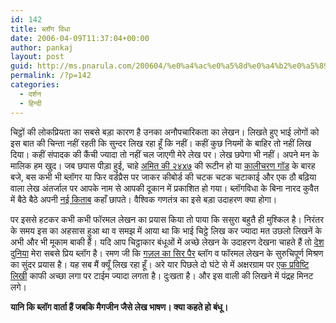 ```yaml
---
id: 142
title: ब्लॉग विधा
date: 2006-04-09T11:37:04+00:00
author: pankaj
layout: post
guid: http://ms.pnarula.com/200604/%e0%a4%ac%e0%a5%8d%e0%a4%b2%e0%a5%89%e0%a4%97-%e0%a4%b5%e0%a4%bf%e0%a4%a7%e0%a4%be/
permalink: /?p=142
categories:
  - दर्शन
  - हिन्दी
---
```

चिट्ठों की लोकप्रियता का सबसे बड़ा कारण है उनका अनौपचारिकता का लेखन। लिखते हुए भाई लोगों को इस बात की चिन्ता नहीं रहती कि सुन्दर लिख रहा हूँ कि नहीं। कहीं कुछ नियमों के बाहिर तो नहीं लिख दिया। कहीं संपादक की कैंची ज्यादा तो नहीं चल जाएगी मेरे लेख पर। लेख छपेगा भी नहीं। अपने मन के मालिक हम खुद। जब छपास पीड़ा हुई, चाहे [अमित की २४x७](http://itsme.wordpress.com) की रूटीन हो या [कालीचरण गॉड](http://hankabaji.blogspot.com) के बारह बजे, बस कभी भी ब्लॉगर या फिर वर्डप्रैस पर जाकर कीबोर्ड की चटक चटक चटाकाई और एक ठौ बढ़िया वाला लेख अंतर्जाल पर आपके नाम से आपकी दूकान में प्रकाशित हो गया। ब्लॉगविधा के बिना नारद कुवैत में बैठे बैठे अपनी [नई किताब](http://www.jitu.info/merapanna/?p=531) कहाँ छापते। वैश्विक गणतंत्र का इसे बड़ा उदाहरण क्या होगा।
  
पर इससे हटकर कभी कभी फॉरमल लेखन का प्रयास किया तो पाया कि ससुरा बहुतै ही मुश्किल है। निरंतर के समय इस का अहसास हुआ था व समझ में आया था कि भाई चिट्ठे लिख कर ज्यादा मत उछलो लिखनें के अभी और भी मूकाम बाकी हैं। यदि आप चिट्ठाकार बंधूओं में अच्छे लेखन के उदाहरण देखना चाहते हैं तो [देश दुनिया](http://desh-duniya.blogspot.com/) मेरा सबसे प्रिय ब्लॉग है। रमण जी कि [गज़ल का सिर पैर](http://www.kaulonline.com/chittha/?p=20) ब्लॉग व फॉरमल लेखन के सुरुचिपूर्ण मिश्रण का सुंदर प्रयास है। यह सब मैं क्यूँ लिख रहा हूँ। अरे यार पिछले दो घंटे से में अक्षरग्राम पर [एक प्रविष्टि लिखी](http://www.akshargram.com/2006/04/09/532/) काफी अच्छा लगा पर टाईम ज्यादा लगता है। दुःखता है। और इस वाली की लिखने में पंद्रह मिनट लगे।

**यानि कि ब्लॉग वार्ता हैं जबकि मैगजीन जैसे लेख भाषण। क्या कहते हो बंधू।**
